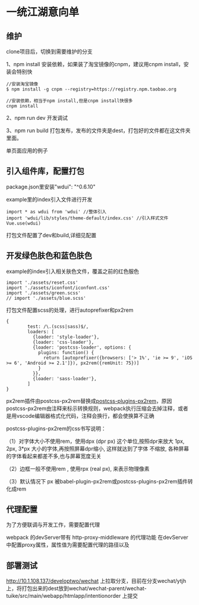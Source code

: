 # 一统江湖意向单
## 维护

clone项目后，切换到需要维护的分支

1、npm install 安装依赖，如果装了淘宝镜像的cnpm，建议用cnpm install，安装会特别快

```
//安装淘宝镜像
$ npm install -g cnpm --registry=https://registry.npm.taobao.org

//安装依赖，相当于npm install,但是cnpm install快很多
cnpm install

```


2、npm run dev 开发调试

3、npm run build 打包发布，发布的文件夹是dest，打包好的文件都在这文件夹里面。


单页面应用的例子

## 引入组件库，配置打包

package.json里安装"wdui": "^0.6.10"

example里的index引入文件进行开发

```
import * as wdui from 'wdui' //整体引入
import 'wdui/lib/styles/theme-default/index.css' //引入样式文件
Vue.use(wdui)

```


打包文件配置了dev和build,详细见配置



## 开发绿色肤色和蓝色肤色


example的index引入相关肤色文件，覆盖之前的红色服色

```
import './assets/reset.css'
import './assets/iconfont/iconfont.css'
import './assets/green.scss'
// import './assets/blue.scss'

```


打包文件配置scss的处理，进行autoprefixer和px2rem

```
{
        test: /\.(scss|sass)$/,
        loaders: [
          {loader: 'style-loader'},
          {loader: 'css-loader'},
          {loader: 'postcss-loader', options: {
            plugins: function() {
              return [autoprefixer({browsers: ['> 1%', 'ie >= 9', 'iOS >= 6', 'Android >= 2.1']}), px2rem({remUnit: 75})]
            }
          }},
          {loader: 'sass-loader'},
        ]
}
```

px2rem插件由postcss-px2rem替换成[postcss-plugins-px2rem](https://npm.taobao.org/package/postcss-plugins-px2rem)，原因postcss-px2rem由注释来标示转换规则，webpack执行压缩会去掉注释，或者是用vscode编辑器格式化代码，注释会换行，都会使换算不正确

postcss-plugins-px2rem的css书写说明：

（1）对字体大小不使用rem，使用dpx (dpr px) 这个单位,按照dpr来放大 1px, 2px, 3*px 大小的字体,再按照屏幕dpr缩小, 这样就达到了字体 不缩放, 各种屏幕的字体看起来都差不多,也与屏幕宽度无关


（2）边框一般不使用rem , 使用rpx (real px), 来表示物理像素


（3）默认情况下 px 被babel-plugin-px2rem或postcss-plugins-px2rem插件转化成rem



## 代理配置

为了方便联调与开发工作，需要配置代理 

webpack 的devServer带有 http-proxy-middleware 的代理功能
在devServer中配置proxy属性，属性值为需要配置代理的路径以及


## 部署测试

http://10.1.108.137/developtwo/wechat 上拉取分支，目前在分支wechat/ytjh上，将打包出来的dest放到wechat/wechat-parent/wechat-tuike/src/main/webapp/htmlapp/intentionorder 上提交









